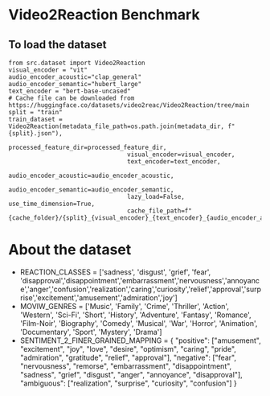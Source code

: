 # Video2Reaction Benchmark

## To load the dataset
```{python}
from src.dataset import Video2Reaction
visual_encoder = "vit"
audio_encoder_acoustic="clap_general"
audio_encoder_semantic="hubert_large"
text_encoder = "bert-base-uncased"
# Cache file can be downloaded from https://huggingface.co/datasets/video2reac/Video2Reaction/tree/main
split = "train"
train_dataset = Video2Reaction(metadata_file_path=os.path.join(metadata_dir, f"{split}.json"), 
                                 processed_feature_dir=processed_feature_dir, 
                                 visual_encoder=visual_encoder, 
                                 text_encoder=text_encoder, 
                                 audio_encoder_acoustic=audio_encoder_acoustic, 
                                 audio_encoder_semantic=audio_encoder_semantic,
                                 lazy_load=False, use_time_dimension=True,
                                 cache_file_path=f"{cache_folder}/{split}_{visual_encoder}_{text_encoder}_{audio_encoder_acoustic}_{audio_encoder_semantic}.pt")
```

# About the dataset

* REACTION_CLASSES = ['sadness', 'disgust', 'grief', 'fear', 'disapproval','disappointment','embarrassment','nervousness','annoyance','anger','confusion','realization','caring','curiosity','relief','approval','surprise','excitement','amusement','admiration','joy']
* MOVIW_GENRES = ['Music', 'Family', 'Crime', 'Thriller', 'Action', 'Western', 'Sci-Fi', 'Short', 'History', 'Adventure', 'Fantasy', 'Romance', 'Film-Noir', 'Biography', 'Comedy', 'Musical', 'War', 'Horror', 'Animation', 'Documentary', 'Sport', 'Mystery', 'Drama']
* SENTIMENT_2_FINER_GRAINED_MAPPING = {
"positive": ["amusement", "excitement", "joy", "love", "desire", "optimism", "caring", "pride", "admiration", "gratitude", "relief", "approval"],
"negative": ["fear", "nervousness", "remorse", "embarrassment", "disappointment", "sadness", "grief", "disgust", "anger", "annoyance", "disapproval"],
"ambiguous": ["realization", "surprise", "curiosity", "confusion"]
}
